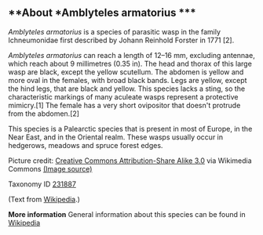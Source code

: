 **About *Amblyteles armatorius ***
-------------------------

*Amblyteles armatorius* is a species of parasitic wasp in the family
Ichneumonidae first described by Johann Reinhold Forster in 1771 [2].

*Amblyteles armatorius* can reach a length of 12–16 mm, excluding
antennae, which reach about 9 millimetres (0.35 in). The head and thorax
of this large wasp are black, except the yellow scutellum. The abdomen
is yellow and more oval in the females, with broad black bands. Legs are
yellow, except the hind legs, that are black and yellow. This species
lacks a sting, so the characteristic markings of many aculeate wasps
represent a protective mimicry.[1] The female has a very short
ovipositor that doesn't protrude from the abdomen.[2]

This species is a Palearctic species that is present in most of
Europe, in the Near East, and in the Oriental realm. These wasps
usually occur in hedgerows, meadows and spruce forest edges.

Picture credit: [Creative Commons Attribution-Share Alike 3.0](https://creativecommons.org/licenses/by-sa/3.0) via Wikimedia Commons [(Image source)](https://en.wikipedia.org/wiki/File:Ichneumonidae_-_Amblyteles_armatorius-001.JPG)

Taxonomy ID [231887](https://www.uniprot.org/taxonomy/231887)

(Text from [Wikipedia](https://en.wikipedia.org/).)

**More information**
General information about this species can be found in [Wikipedia](https://en.wikipedia.org/wiki/Amblyteles_armatorius)
